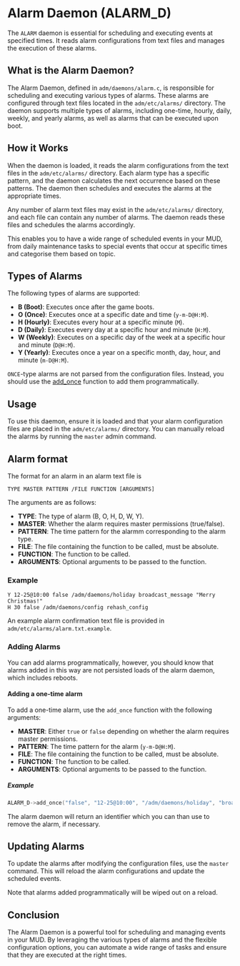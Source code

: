# Alarm Daemon (ALARM_D)

The `ALARM` daemon is essential for scheduling and executing events at
specified times. It reads alarm configurations from text files and manages the
execution of these alarms.

## What is the Alarm Daemon?

The Alarm Daemon, defined in `adm/daemons/alarm.c`, is responsible for
scheduling and executing various types of alarms. These alarms are configured
through text files located in the `adm/etc/alarms/` directory. The daemon
supports multiple types of alarms, including one-time, hourly, daily, weekly,
and yearly alarms, as well as alarms that can be executed upon boot.

## How it Works

When the daemon is loaded, it reads the alarm configurations from the text
files in the `adm/etc/alarms/` directory. Each alarm type has a specific
pattern, and the daemon calculates the next occurrence based on these patterns.
The daemon then schedules and executes the alarms at the appropriate times.

Any number of alarm text files may exist in the `adm/etc/alarms/` directory,
and each file can contain any number of alarms. The daemon reads these files
and schedules the alarms accordingly.

This enables you to have a wide range of scheduled events in your MUD, from
daily maintenance tasks to special events that occur at specific times and
categorise them based on topic.

## Types of Alarms

The following types of alarms are supported:

- **B (Boot)**: Executes once after the game boots.
- **O (Once)**: Executes once at a specific date and time (`y-m-D@H:M`).
- **H (Hourly)**: Executes every hour at a specific minute (`M`).
- **D (Daily)**: Executes every day at a specific hour and minute (`H:M`).
- **W (Weekly)**: Executes on a specific day of the week at a specific hour and minute (`D@H:M`).
- **Y (Yearly)**: Executes once a year on a specific month, day, hour, and minute (`m-D@H:M`).

`ONCE`-type alarms are not parsed from the configuration files. Instead, you
should use the [add_once](#Adding_Alarms) function to add them programmatically.

## Usage

To use this daemon, ensure it is loaded and that your alarm configuration files
are placed in the `adm/etc/alarms/` directory. You can manually reload the
alarms by running the `master` admin command.

## Alarm format

The format for an alarm in an alarm text file is

    TYPE MASTER PATTERN /FILE FUNCTION [ARGUMENTS]

The arguments are as follows:

- **TYPE**: The type of alarm (B, O, H, D, W, Y).
- **MASTER**: Whether the alarm requires master permissions (true/false).
- **PATTERN**: The time pattern for the alarmm corresponding to the alarm type.
- **FILE**: The file containing the function to be called, must be absolute.
- **FUNCTION**: The function to be called.
- **ARGUMENTS**: Optional arguments to be passed to the function.

### Example

    Y 12-25@10:00 false /adm/daemons/holiday broadcast_message "Merry Christmas!"
    H 30 false /adm/daemons/config rehash_config


An example alarm confirmation text file is provided in `adm/etc/alarms/alarm.txt.example`.

### Adding Alarms

You can add alarms programmatically, however, you should know that alarms added
in this way are not persisted loads of the alarm daemon, which includes
reboots.

#### Adding a one-time alarm

To add a one-time alarm, use the `add_once` function with the following arguments:

- **MASTER**: Either `true` or `false` depending on whether the alarm requires master permissions.
- **PATTERN**: The time pattern for the alarm (`y-m-D@H:M`).
- **FILE**: The file containing the function to be called, must be absolute.
- **FUNCTION**: The function to be called.
- **ARGUMENTS**: Optional arguments to be passed to the function.

##### Example

```c
ALARM_D->add_once("false", "12-25@10:00", "/adm/daemons/holiday", "broadcast_message", "Merry Christmas!") ;
```

The alarm daemon will return an identifier which you can than use to remove the
alarm, if necessary.

## Updating Alarms

To update the alarms after modifying the configuration files, use the `master`
command. This will reload the alarm configurations and update the scheduled
events.

Note that alarms added programmatically will be wiped out on a reload.

## Conclusion

The Alarm Daemon is a powerful tool for scheduling and managing events in your
MUD. By leveraging the various types of alarms and the flexible configuration
options, you can automate a wide range of tasks and ensure that they are
executed at the right times.
